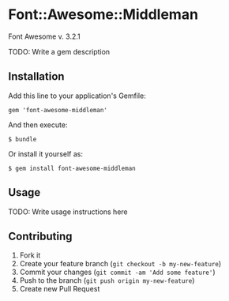 # Font::Awesome::Middleman

Font Awesome v. 3.2.1

TODO: Write a gem description

## Installation

Add this line to your application's Gemfile:

    gem 'font-awesome-middleman'

And then execute:

    $ bundle

Or install it yourself as:

    $ gem install font-awesome-middleman

## Usage

TODO: Write usage instructions here

## Contributing

1. Fork it
2. Create your feature branch (`git checkout -b my-new-feature`)
3. Commit your changes (`git commit -am 'Add some feature'`)
4. Push to the branch (`git push origin my-new-feature`)
5. Create new Pull Request
